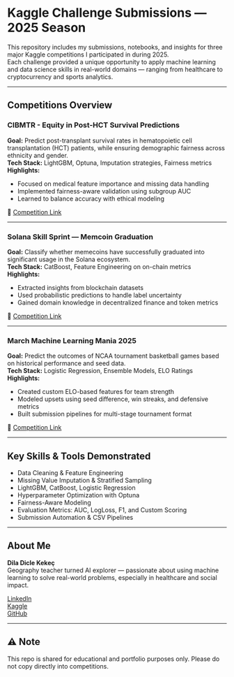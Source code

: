 # Kaggle Challenge Submissions — 2025 Season

This repository includes my submissions, notebooks, and insights for three major Kaggle competitions I participated in during 2025.  
Each challenge provided a unique opportunity to apply machine learning and data science skills in real-world domains — ranging from healthcare to cryptocurrency and sports analytics.

---

##  Competitions Overview

###  CIBMTR - Equity in Post-HCT Survival Predictions
**Goal:** Predict post-transplant survival rates in hematopoietic cell transplantation (HCT) patients, while ensuring demographic fairness across ethnicity and gender.  
**Tech Stack:** LightGBM, Optuna, Imputation strategies, Fairness metrics  
**Highlights:**
- Focused on medical feature importance and missing data handling
- Implemented fairness-aware validation using subgroup AUC
- Learned to balance accuracy with ethical modeling

🔗 [Competition Link](https://www.kaggle.com/competitions/cibmtr-equality-in-post-hct-survival-predictions)

---

###  Solana Skill Sprint — Memcoin Graduation
**Goal:** Classify whether memecoins have successfully graduated into significant usage in the Solana ecosystem.  
**Tech Stack:** CatBoost, Feature Engineering on on-chain metrics  
**Highlights:**
- Extracted insights from blockchain datasets
- Used probabilistic predictions to handle label uncertainty
- Gained domain knowledge in decentralized finance and token metrics

🔗 [Competition Link](https://www.kaggle.com/competitions/solana-skill-sprint-memcoin-graduation)

---

###  March Machine Learning Mania 2025
**Goal:** Predict the outcomes of NCAA tournament basketball games based on historical performance and seed data.  
**Tech Stack:** Logistic Regression, Ensemble Models, ELO Ratings  
**Highlights:**
- Created custom ELO-based features for team strength
- Modeled upsets using seed difference, win streaks, and defensive metrics
- Built submission pipelines for multi-stage tournament format

🔗 [Competition Link](https://www.kaggle.com/competitions/march-machine-learning-mania-2025)

---

##  Key Skills & Tools Demonstrated

- Data Cleaning & Feature Engineering  
- Missing Value Imputation & Stratified Sampling  
- LightGBM, CatBoost, Logistic Regression  
- Hyperparameter Optimization with Optuna  
- Fairness-Aware Modeling  
- Evaluation Metrics: AUC, LogLoss, F1, and Custom Scoring  
- Submission Automation & CSV Pipelines

---

##  About Me

**Dila Dicle Kekeç**  
Geography teacher turned AI explorer — passionate about using machine learning to solve real-world problems, especially in healthcare and social impact.

 [LinkedIn](https://www.linkedin.com/in/dila-dicle-kekeç-330032279)  
 [Kaggle](https://www.kaggle.com/diladiclekeke)  
 [GitHub](https://github.com/dilakekec)

---

## ⚠ Note

This repo is shared for educational and portfolio purposes only. Please do not copy directly into competitions.

